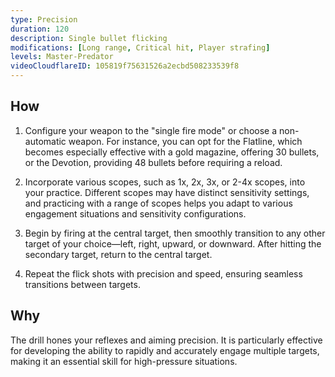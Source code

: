 ```yaml
---
type: Precision
duration: 120
description: Single bullet flicking
modifications: [Long range, Critical hit, Player strafing]
levels: Master-Predator
videoCloudflareID: 105819f75631526a2ecbd508233539f8
---
```


## How

1. Configure your weapon to the "single fire mode" or choose a non-automatic weapon. For instance, you can opt for the Flatline, which becomes especially effective with a gold magazine, offering 30 bullets, or the Devotion, providing 48 bullets before requiring a reload.

2. Incorporate various scopes, such as 1x, 2x, 3x, or 2-4x scopes, into your practice. Different scopes may have distinct sensitivity settings, and practicing with a range of scopes helps you adapt to various engagement situations and sensitivity configurations.

3. Begin by firing at the central target, then smoothly transition to any other target of your choice—left, right, upward, or downward. After hitting the secondary target, return to the central target.

4. Repeat the flick shots with precision and speed, ensuring seamless transitions between targets.

## Why

The drill hones your reflexes and aiming precision. It is particularly effective for developing the ability to rapidly and accurately engage multiple targets, making it an essential skill for high-pressure situations.
